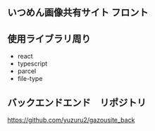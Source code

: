 ## いつめん画像共有サイト フロント

## 使用ライブラリ周り

- react
- typescript
- parcel
- file-type

## バックエンドエンド　リポジトリ
https://github.com/yuzuru2/gazousite_back
